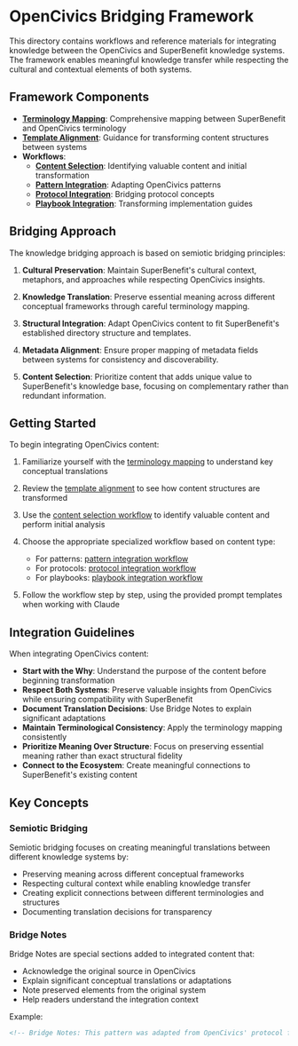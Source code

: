 # OpenCivics Bridging Framework

This directory contains workflows and reference materials for integrating knowledge between the OpenCivics and SuperBenefit knowledge systems. The framework enables meaningful knowledge transfer while respecting the cultural and contextual elements of both systems.

## Framework Components

- **[Terminology Mapping](terminology-mapping.md)**: Comprehensive mapping between SuperBenefit and OpenCivics terminology
- **[Template Alignment](template-alignment.md)**: Guidance for transforming content structures between systems
- **Workflows**:
  - **[Content Selection](content-selection-workflow.md)**: Identifying valuable content and initial transformation
  - **[Pattern Integration](pattern-integration-workflow.md)**: Adapting OpenCivics patterns
  - **[Protocol Integration](protocol-integration-workflow.md)**: Bridging protocol concepts
  - **[Playbook Integration](playbook-integration-workflow.md)**: Transforming implementation guides

## Bridging Approach

The knowledge bridging approach is based on semiotic bridging principles:

1. **Cultural Preservation**: Maintain SuperBenefit's cultural context, metaphors, and approaches while respecting OpenCivics insights.

2. **Knowledge Translation**: Preserve essential meaning across different conceptual frameworks through careful terminology mapping.

3. **Structural Integration**: Adapt OpenCivics content to fit SuperBenefit's established directory structure and templates.

4. **Metadata Alignment**: Ensure proper mapping of metadata fields between systems for consistency and discoverability.

5. **Content Selection**: Prioritize content that adds unique value to SuperBenefit's knowledge base, focusing on complementary rather than redundant information.

## Getting Started

To begin integrating OpenCivics content:

1. Familiarize yourself with the [terminology mapping](terminology-mapping.md) to understand key conceptual translations

2. Review the [template alignment](template-alignment.md) to see how content structures are transformed

3. Use the [content selection workflow](content-selection-workflow.md) to identify valuable content and perform initial analysis

4. Choose the appropriate specialized workflow based on content type:
   - For patterns: [pattern integration workflow](pattern-integration-workflow.md)
   - For protocols: [protocol integration workflow](protocol-integration-workflow.md)
   - For playbooks: [playbook integration workflow](playbook-integration-workflow.md)

5. Follow the workflow step by step, using the provided prompt templates when working with Claude

## Integration Guidelines

When integrating OpenCivics content:

- **Start with the Why**: Understand the purpose of the content before beginning transformation
- **Respect Both Systems**: Preserve valuable insights from OpenCivics while ensuring compatibility with SuperBenefit
- **Document Translation Decisions**: Use Bridge Notes to explain significant adaptations
- **Maintain Terminological Consistency**: Apply the terminology mapping consistently
- **Prioritize Meaning Over Structure**: Focus on preserving essential meaning rather than exact structural fidelity
- **Connect to the Ecosystem**: Create meaningful connections to SuperBenefit's existing content

## Key Concepts

### Semiotic Bridging

Semiotic bridging focuses on creating meaningful translations between different knowledge systems by:
- Preserving meaning across different conceptual frameworks
- Respecting cultural context while enabling knowledge transfer
- Creating explicit connections between different terminologies and structures
- Documenting translation decisions for transparency

### Bridge Notes

Bridge Notes are special sections added to integrated content that:
- Acknowledge the original source in OpenCivics
- Explain significant conceptual translations or adaptations
- Note preserved elements from the original system
- Help readers understand the integration context

Example:
```markdown
<!-- Bridge Notes: This pattern was adapted from OpenCivics' protocol framework. In OpenCivics, protocols are considered "digital public infrastructure" that enables coordination without central authority, while in SuperBenefit they're typically viewed as operational mechanisms that implement patterns. -->
```
